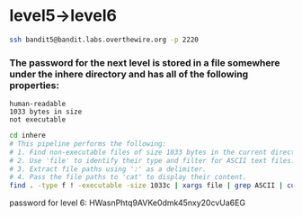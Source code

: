 # level5->level6


``` bash
ssh bandit5@bandit.labs.overthewire.org -p 2220
```


### The password for the next level is stored in a file somewhere under the inhere directory and has all of the following properties:
    human-readable
    1033 bytes in size
    not executable


``` bash
cd inhere 
# This pipeline performs the following:
# 1. Find non-executable files of size 1033 bytes in the current directory.
# 2. Use 'file' to identify their type and filter for ASCII text files.
# 3. Extract file paths using ':' as a delimiter.
# 4. Pass the file paths to 'cat' to display their content.
find . -type f ! -executable -size 1033c | xargs file | grep ASCII | cut -d: -f1 | xargs cat

```

password for level 6:
HWasnPhtq9AVKe0dmk45nxy20cvUa6EG
